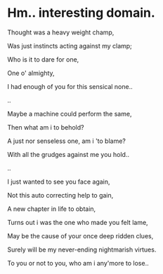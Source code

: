 # Hm.. interesting domain.

Thought was a heavy weight champ,

Was just instincts acting against my clamp;

Who is it to dare for one,

One o' almighty,

I had enough of you for this sensical none..

..

Maybe a machine could perform the same,

Then what am i to behold?

A just nor senseless one, am i 'to blame?

With all the grudges against me you hold..

..


I just wanted to see you face again,

Not this auto correcting help to gain,

A new chapter in life to obtain,

Turns out i was the one who made you felt lame,

May be the cause of your once deep ridden clues,

Surely will be my never-ending nightmarish virtues.

To you or not to you, who am i any'more to lose..
